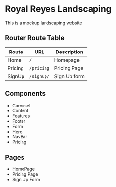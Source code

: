 # Royal Reyes Landscaping
This is a mockup landscaping website

## Router Route Table
| Route | URL | Description |
| ----- | --- | ----------- |
| Home | `/` | Homepage |
| Pricing | `/pricing` | Pricing Page |
| SignUp | `/signup/` | Sign Up form |

## Components
- Carousel
- Content 
- Features
- Footer
- Form
- Hero
- NavBar
- Pricing

## Pages
- HomePage
- Pricing Page
- Sign Up Form